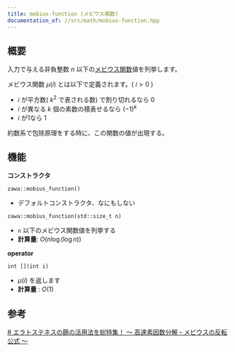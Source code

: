 ```yaml
---
title: mobius-function (メビウス関数)
documentation_of: //src/math/mobius-function.hpp
---
```


## 概要

入力で与える非負整数 $n$ 以下の[メビウス関数](https://ja.wikipedia.org/wiki/%E3%83%A1%E3%83%93%E3%82%A6%E3%82%B9%E9%96%A2%E6%95%B0)値を列挙します。

メビウス関数 $\mu(i)$ とは以下で定義されます。( $i > 0$ )

- $i$ が平方数( $k^2$ で表される数) で割り切れるなら 0
- $i$ が異なる $k$ 個の素数の積表せるなら $(-1)^k$
- $i$ が1なら $1$

約数系で包除原理をする時に、この関数の値が出現する。

## 機能

**コンストラクタ**

`zawa::mobius_function()`
- デフォルトコンストラクタ、なにもしない

`zawa::mobius_function(std::size_t n)`
- `n` 以下のメビウス関数値を列挙する
- **計算量**: $O(n\log (\log n))$

**operator**

`int [](int i)`
- $\mu(i)$ を返します
- **計算量** : $O(1)$

## 参考

[# エラトステネスの篩の活用法を総特集！ 〜 高速素因数分解・メビウスの反転公式 〜](https://qiita.com/drken/items/3beb679e54266f20ab63)

